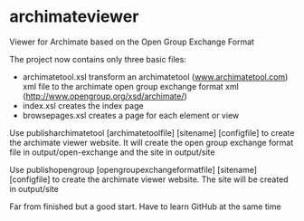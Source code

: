 # archimateviewer
Viewer for Archimate based on the Open Group Exchange Format

The project now contains only three basic files:
- archimatetool.xsl transform an archimatetool (www.archimatetool.com) xml file to the archimate open group exchange format xml (http://www.opengroup.org/xsd/archimate/)
- index.xsl creates the index page
- browsepages.xsl creates a page for each element or view 

Use publisharchimatetool [archimatetoolfile] [sitename] [configfile] to create the archimate viewer website. 
It will create the open group exchange format file in output/open-exchange and the site in output/site

Use publishopengroup [opengroupexchangeformatfile] [sitename] [configfile] to create the archimate viewer website.
The site will be created in output/site

Far from finished but a good start. Have to learn GitHub at the same time
